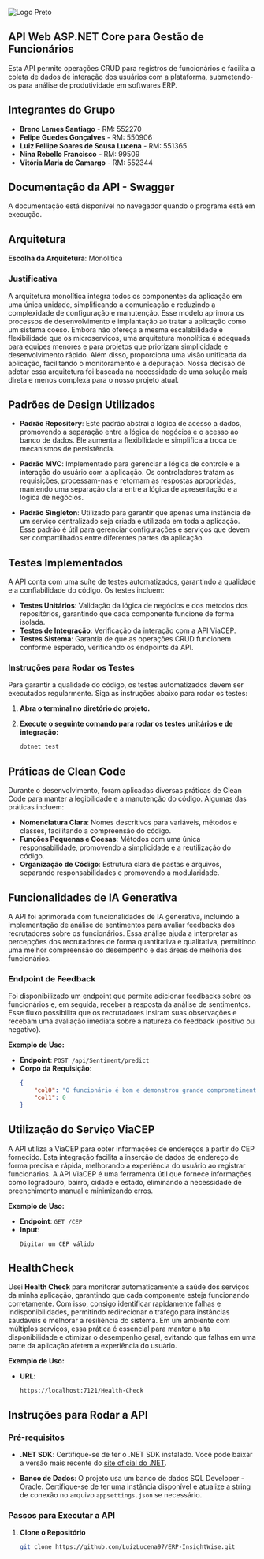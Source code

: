 ![Logo Preto](https://i.imgur.com/LyQ6ygf.png)

## API Web ASP.NET Core para Gestão de Funcionários

Esta API permite operações CRUD para registros de funcionários e facilita a coleta de dados de interação dos usuários com a plataforma, submetendo-os para análise de produtividade em softwares ERP.

## Integrantes do Grupo
- **Breno Lemes Santiago** - RM: 552270
- **Felipe Guedes Gonçalves** - RM: 550906
- **Luiz Fellipe Soares de Sousa Lucena** - RM: 551365
- **Nina Rebello Francisco** - RM: 99509
- **Vitória Maria de Camargo** - RM: 552344

## Documentação da API - Swagger

A documentação está disponível no navegador quando o programa está em execução.

## Arquitetura

**Escolha da Arquitetura**: Monolítica

### Justificativa

A arquitetura monolítica integra todos os componentes da aplicação em uma única unidade, simplificando a comunicação e reduzindo a complexidade de configuração e manutenção. Esse modelo aprimora os processos de desenvolvimento e implantação ao tratar a aplicação como um sistema coeso. Embora não ofereça a mesma escalabilidade e flexibilidade que os microserviços, uma arquitetura monolítica é adequada para equipes menores e para projetos que priorizam simplicidade e desenvolvimento rápido. Além disso, proporciona uma visão unificada da aplicação, facilitando o monitoramento e a depuração. Nossa decisão de adotar essa arquitetura foi baseada na necessidade de uma solução mais direta e menos complexa para o nosso projeto atual.

## Padrões de Design Utilizados

- **Padrão Repository**: Este padrão abstrai a lógica de acesso a dados, promovendo a separação entre a lógica de negócios e o acesso ao banco de dados. Ele aumenta a flexibilidade e simplifica a troca de mecanismos de persistência.

- **Padrão MVC**: Implementado para gerenciar a lógica de controle e a interação do usuário com a aplicação. Os controladores tratam as requisições, processam-nas e retornam as respostas apropriadas, mantendo uma separação clara entre a lógica de apresentação e a lógica de negócios.

- **Padrão Singleton**: Utilizado para garantir que apenas uma instância de um serviço centralizado seja criada e utilizada em toda a aplicação. Esse padrão é útil para gerenciar configurações e serviços que devem ser compartilhados entre diferentes partes da aplicação.

## Testes Implementados

A API conta com uma suíte de testes automatizados, garantindo a qualidade e a confiabilidade do código. Os testes incluem:

- **Testes Unitários**: Validação da lógica de negócios e dos métodos dos repositórios, garantindo que cada componente funcione de forma isolada.
- **Testes de Integração**: Verificação da interação com a API ViaCEP.
- **Testes Sistema**: Garantia de que as operações CRUD funcionem conforme esperado, verificando os endpoints da API.

### Instruções para Rodar os Testes

Para garantir a qualidade do código, os testes automatizados devem ser executados regularmente. Siga as instruções abaixo para rodar os testes:

1. **Abra o terminal no diretório do projeto.**

2. **Execute o seguinte comando para rodar os testes unitários e de integração:**

   ```bash
   dotnet test

## Práticas de Clean Code

Durante o desenvolvimento, foram aplicadas diversas práticas de Clean Code para manter a legibilidade e a manutenção do código. Algumas das práticas incluem:

- **Nomenclatura Clara**: Nomes descritivos para variáveis, métodos e classes, facilitando a compreensão do código.
- **Funções Pequenas e Coesas**: Métodos com uma única responsabilidade, promovendo a simplicidade e a reutilização do código.
- **Organização de Código**: Estrutura clara de pastas e arquivos, separando responsabilidades e promovendo a modularidade.

## Funcionalidades de IA Generativa

A API foi aprimorada com funcionalidades de IA generativa, incluindo a implementação de análise de sentimentos para avaliar feedbacks dos recrutadores sobre os funcionários. Essa análise ajuda a interpretar as percepções dos recrutadores de forma quantitativa e qualitativa, permitindo uma melhor compreensão do desempenho e das áreas de melhoria dos funcionários.

### Endpoint de Feedback

Foi disponibilizado um endpoint que permite adicionar feedbacks sobre os funcionários e, em seguida, receber a resposta da análise de sentimentos. Esse fluxo possibilita que os recrutadores insiram suas observações e recebam uma avaliação imediata sobre a natureza do feedback (positivo ou negativo). 

**Exemplo de Uso:**

- **Endpoint**: `POST /api/Sentiment/predict`
- **Corpo da Requisição**:
  ```json
  {
      "col0": "O funcionário é bom e demonstrou grande comprometimento e habilidade na execução de suas tarefas.",
      "col1": 0
  }

## Utilização do Serviço ViaCEP

A API utiliza a ViaCEP para obter informações de endereços a partir do CEP fornecido. Esta integração facilita a inserção de dados de endereço de forma precisa e rápida, melhorando a experiência do usuário ao registrar funcionários. A API ViaCEP é uma ferramenta útil que fornece informações como logradouro, bairro, cidade e estado, eliminando a necessidade de preenchimento manual e minimizando erros.

**Exemplo de Uso:**

- **Endpoint**: `GET /CEP`
- **Input**:
  ```
  Digitar um CEP válido
## HealthCheck

Usei **Health Check** para monitorar automaticamente a saúde dos serviços da minha aplicação, garantindo que cada componente esteja funcionando corretamente. Com isso, consigo identificar rapidamente falhas e indisponibilidades, permitindo redirecionar o tráfego para instâncias saudáveis e melhorar a resiliência do sistema. Em um ambiente com múltiplos serviços, essa prática é essencial para manter a alta disponibilidade e otimizar o desempenho geral, evitando que falhas em uma parte da aplicação afetem a experiência do usuário.

**Exemplo de Uso:**

- **URL**:
  ```
  https://localhost:7121/Health-Check
## Instruções para Rodar a API

### Pré-requisitos

- **.NET SDK**: Certifique-se de ter o .NET SDK instalado. Você pode baixar a versão mais recente do [site oficial do .NET](https://dotnet.microsoft.com/download).

- **Banco de Dados**: O projeto usa um banco de dados SQL Developer - Oracle. Certifique-se de ter uma instância disponível e atualize a string de conexão no arquivo `appsettings.json` se necessário.

### Passos para Executar a API

1. **Clone o Repositório**

   ```bash
   git clone https://github.com/LuizLucena97/ERP-InsightWise.git

